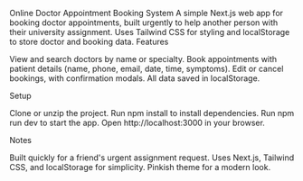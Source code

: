 Online Doctor Appointment Booking System
A simple Next.js web app for booking doctor appointments, built urgently to help another person with their university assignment. Uses Tailwind CSS for styling and localStorage to store doctor and booking data.
Features

View and search doctors by name or specialty.
Book appointments with patient details (name, phone, email, date, time, symptoms).
Edit or cancel bookings, with confirmation modals.
All data saved in localStorage.

Setup

Clone or unzip the project.
Run npm install to install dependencies.
Run npm run dev to start the app.
Open http://localhost:3000 in your browser.

Notes

Built quickly for a friend's urgent assignment request.
Uses Next.js, Tailwind CSS, and localStorage for simplicity.
Pinkish theme for a modern look.
